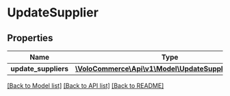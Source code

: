 # UpdateSupplier

## Properties
Name | Type | Description | Notes
------------ | ------------- | ------------- | -------------
**update_suppliers** | [**\VoloCommerce\Api\v1\Model\UpdateSupplierRequest[]**](UpdateSupplierRequest.md) |  | [optional] 

[[Back to Model list]](../README.md#documentation-for-models) [[Back to API list]](../README.md#documentation-for-api-endpoints) [[Back to README]](../README.md)


